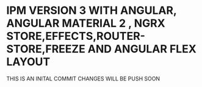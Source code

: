 # IPM VERSION 3 WITH ANGULAR, ANGULAR MATERIAL 2 , NGRX STORE,EFFECTS,ROUTER-STORE,FREEZE AND ANGULAR FLEX LAYOUT

THIS IS AN INITAL COMMIT CHANGES WILL BE PUSH SOON